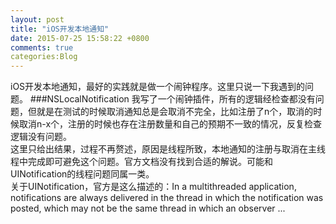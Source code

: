 ```yaml
---
layout: post
title: "iOS开发本地通知"
date: 2015-07-25 15:58:22 +0800
comments: true
categories:Blog 
---
```

iOS开发本地通知，最好的实践就是做一个闹钟程序。这里只说一下我遇到的问题。
###NSLocalNotification
我写了一个闹钟插件，所有的逻辑经检查都没有问题，但就是在测试的时候取消通知总是会取消不完全，比如注册了n个，取消的时候取消n-x个，注册的时候也存在注册数量和自己的预期不一致的情况，反复检查逻辑没有问题。<br>
这里只给出结果，过程不再赘述，原因是线程所致，本地通知的注册与取消在主线程中完成即可避免这个问题。官方文档没有找到合适的解说。可能和UINotification的线程问题同属一类。<br>
关于UINotification，官方是这么描述的：In a multithreaded application, notifications are always delivered in the thread in which the notification was posted, which may not be the same thread in which an observer ...